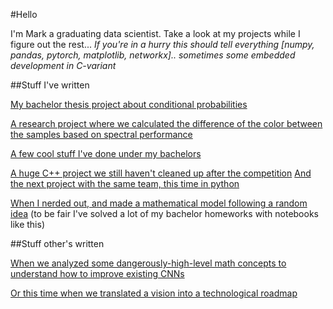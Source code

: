 #Hello

I'm Mark a graduating data scientist. Take a look at my projects while I figure out the rest...
_If you're in a hurry this should tell everything [numpy, pandas, pytorch, matplotlib, networkx].. sometimes some embedded development in C-variant_

##Stuff I've written

[My bachelor thesis project about conditional probabilities](https://github.com/vioSpark/weather-data-analyzer-public)

[A research project where we calculated the difference of the color between the samples based on spectral performance](https://github.com/vioSpark/color_sample_measurements)

[A few cool stuff I've done under my bachelors](https://github.com/vioSpark/BME-cool-part)

[A huge C++ project we still haven't cleaned up after the competition](https://github.com/Defragged-Zebra/Ericsson2020)
[And the next project with the same team, this time in python](https://github.com/Defragged-Zebra/Bosch2020)

[When I nerded out, and made a mathematical model following a random idea](https://github.com/vioSpark/lens-system-optimizer) (to be fair I've solved a lot of my bachelor homeworks with notebooks like this)

##Stuff other's written

[When we analyzed some dangerously-high-level math concepts to understand how to improve existing CNNs](https://towardsdatascience.com/sesn-cec766026179)

[Or this time when we translated a vision into a technological roadmap](https://lukacs-mark.medium.com/here-comes-the-police-36e050a1224e)
